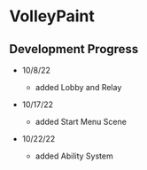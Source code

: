 # VolleyPaint

## Development Progress

* 10/8/22
  - added Lobby and Relay 
  
* 10/17/22
  - added Start Menu Scene 
  
* 10/22/22
  - added Ability System
